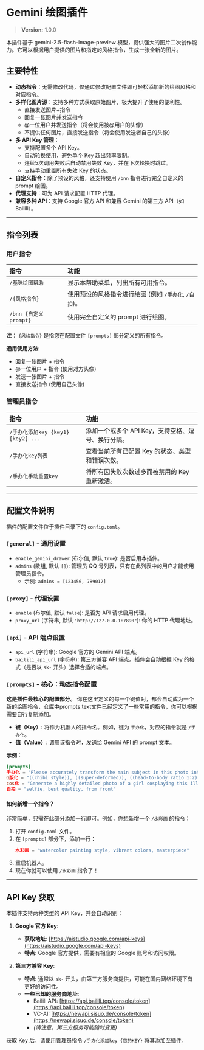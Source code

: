 # Gemini 绘图插件

> **Version:** 1.0.0

本插件基于 gemini-2.5-flash-image-preview 模型，提供强大的图片二次创作能力。它可以根据用户提供的图片和指定的风格指令，生成一张全新的图片。

## 主要特性

- **动态指令**：无需修改代码，仅通过修改配置文件即可轻松添加新的绘图风格和对应指令。
- **多样化图片源**：支持多种方式获取原始图片，极大提升了使用的便利性。
  - 直接发送图片+指令
  - 回复一张图片并发送指令
  - @一位用户并发送指令（将会使用被@用户的头像）
  - 不提供任何图片，直接发送指令（将会使用发送者自己的头像）
- **多 API Key 管理**：
  - 支持配置多个 API Key。
  - 自动轮换使用，避免单个 Key 超出频率限制。
  - 连续5次调用失败后自动禁用失效 Key，并在下次轮换时跳过。
  - 支持手动重置所有失效 Key 的状态。
- **自定义指令**：除了预设的风格，还支持使用 `/bnn` 指令进行完全自定义的 prompt 绘图。
- **代理支持**：可为 API 请求配置 HTTP 代理。
- **兼容多种 API**：支持 Google 官方 API 和兼容 Gemini 的第三方 API（如 Bailili）。

---

## 指令列表

### 用户指令

| 指令                  | 功能                                                   |
| :-------------------- | :----------------------------------------------------- |
| `/基咪绘图帮助`       | 显示本帮助菜单，列出所有可用指令。                     |
| `/{风格指令}`         | 使用预设的风格指令进行绘图 (例如 `/手办化`, `/自拍`)。 |
| `/bnn {自定义prompt}` | 使用完全自定义的 prompt 进行绘图。                     |

**注**： `{风格指令}` 是指您在配置文件 `[prompts]` 部分定义的所有指令。

**通用使用方法**:
- 回复一张图片 + 指令
- @一位用户 + 指令 (使用对方头像)
- 发送一张图片 + 指令
- 直接发送指令 (使用自己头像)

### 管理员指令

| 指令                               | 功能                                               |
| :--------------------------------- | :------------------------------------------------- |
| `/手办化添加key {key1} [key2] ...` | 添加一个或多个 API Key，支持空格、逗号、换行分隔。 |
| `/手办化key列表`                   | 查看当前所有已配置 Key 的状态、类型和错误次数。    |
| `/手办化手动重置key`               | 将所有因失败次数过多而被禁用的 Key 重新激活。      |

---

## 配置文件说明

插件的配置文件位于插件目录下的 `config.toml`。

### `[general]` - 通用设置

- `enable_gemini_drawer` (布尔值, 默认 `true`): 是否启用本插件。
- `admins` (数组, 默认 `[]`): 管理员 QQ 号列表，只有在此列表中的用户才能使用管理员指令。
  - 示例: `admins = [123456, 789012]`

### `[proxy]` - 代理设置

- `enable` (布尔值, 默认 `false`): 是否为 API 请求启用代理。
- `proxy_url` (字符串, 默认 `"http://127.0.0.1:7890"`): 你的 HTTP 代理地址。

### `[api]` - API 端点设置

- `api_url` (字符串): Google 官方的 Gemini API 端点。
- `bailili_api_url` (字符串): 第三方兼容 API 端点。插件会自动根据 Key 的格式（是否以 `sk-` 开头）选择合适的端点。

### `[prompts]` - 核心：动态指令配置

**这是插件最核心的配置部分。** 你在这里定义的每一个键值对，都会自动成为一个新的绘图指令，仓库中prompts.text文件已经定义了一些常用的指令，你可以根据需要自行复制添加。

- **键（Key）**: 将作为机器人的指令名。例如，键为 `手办化`，对应的指令就是 `/手办化`。
- **值（Value）**: 调用该指令时，发送给 Gemini API 的 prompt 文本。

**示例**：
```toml
[prompts]
手办化 = "Please accurately transform the main subject in this photo into a realistic, masterpiece-like 1/7 scale PVC statue..."
Q版化 = "((chibi style)), ((super-deformed)), ((head-to-body ratio 1:2))..."
cos化 = "Generate a highly detailed photo of a girl cosplaying this illustration, at Comiket..."
自拍 = "selfie, best quality, from front"
```

#### **如何新增一个指令？**

非常简单，只需在此部分添加一行即可。例如，你想新增一个 `/水彩画` 的指令：

1.  打开 `config.toml` 文件。
2.  在 `[prompts]` 部分下，添加一行：
    ```toml
    水彩画 = "watercolor painting style, vibrant colors, masterpiece"
    ```
3.  重启机器人。
4.  现在你就可以使用 `/水彩画` 指令了！

---

## API Key 获取

本插件支持两种类型的 API Key，并会自动识别：

1.  **Google 官方 Key**:
    -   **获取地址**: [https://aistudio.google.com/api-keys](https://aistudio.google.com/api-keys)
    -   **特点**: Google 官方提供，需要有相应的 Google 账号和访问权限。

2.  **第三方兼容 Key**:
    -   **特点**: 通常以 `sk-` 开头，由第三方服务商提供，可能在国内网络环境下有更好的访问性。
    -   **一些已知的服务商地址**:
        -   Bailili API: [https://api.bailili.top/console/token](https://api.bailili.top/console/token)
        -   VC-AI: [https://newapi.sisuo.de/console/token](https://newapi.sisuo.de/console/token)
        -   *(请注意，第三方服务可能随时变更)*

获取 Key 后，请使用管理员指令 `/手办化添加key {您的KEY}` 将其添加至插件。